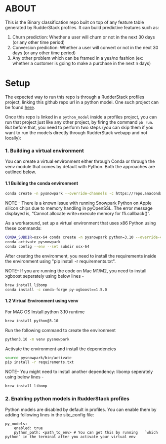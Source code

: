 # ABOUT

This is the Binary classification repo built on top of any feature table generated by RudderStack profiles. It can build predictive features such as:
1. Churn prediction: Whether a user will churn or not in the next 30 days (or any other time period)
2. Conversion prediction: Whether a user will convert or not in the next 30 days (or any other time period)
3. Any other problem which can be framed in a yes/no fashion (ex: whether a customer is going to make a purchase in the next n days)

# Setup 
The expected way to run this repo is through a RudderStack profiles project, linking this github repo url in a python model. One such project can be found [here](https://github.com/rudderlabs/rudderstack-profiles-shopify-churn.git).

Once this repo is linked in a `python_model` inside a profiles project, you can run that project just like any other project, by firing the command `pb run`. But before that, you need to perform two steps (you can skip them if you want to run the models directly through RudderStack webapp and not locally):

### 1. Building a virtual environment

You can create a virtual environment either through Conda or through the venv module that comes by default with Python. Both the approaches are outlined below. 

#### 1.1 Building the conda environment

```bash
conda create -n pysnowpark --override-channels -c https://repo.anaconda.com/pkgs/snowflake python=3.10
```

NOTE - There is a known issue with running Snowpark Python on Apple silicon chips due to memory handling in pyOpenSSL. The error message displayed is, “Cannot allocate write+execute memory for ffi.callback()”.

As a workaround, set up a virtual environment that uses x86 Python using these commands:
```bash
CONDA_SUBDIR=osx-64 conda create -n pysnowpark python=3.10 --override-channels -c https://repo.anaconda.com/pkgs/snowflake
conda activate pysnowpark
conda config --env --set subdir osx-64
```
After creating the environment, you need to install the requirements inside the environment using "pip install -r requirements.txt".

NOTE- If you are running the code on Mac M1/M2, you need to install xgboost seperately using below lines -
```bash
brew install libomp
conda install -c conda-forge py-xgboost==1.5.0
```

#### 1.2 Virtual Environment using venv

For MAC OS
Install python 3.10 runtime 

```bash
brew install python@3.10
```
Run the following command to create the environment 
```bash
python3.10 -m venv pysnowpark 
```

Activate the environment and install the dependencies
```bash
source pysnowpark/bin/activate
pip install -r requirements.txt
```

NOTE- You might need to install another dependency: libomp seperately using below lines -
```bash
brew install libomp
```


### 2. Enabling python models in RudderStack profiles

Python models are disabled by default in profiles. You can enable them by adding following lines in the site_config file:
```
py_models:
    enabled: true
    python_path: <path_to_env> # You can get this by running   `which python` in the terminal after you activate your virtual env
```

